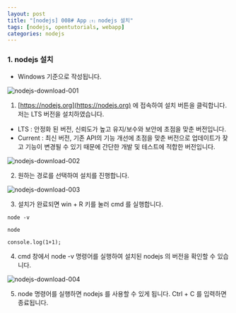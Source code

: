 ```yaml
---
layout: post
title: "[nodejs] 008# App ⑴ nodejs 설치"
tags: [nodejs, opentutorials, webapp]
categories: nodejs
---
```




### 1. nodejs 설치  

- Windows 기준으로 작성됩니다.  

![nodejs-download-001](https://drive.google.com/uc?id=1Eusl9MW8rSwYGuB81sHFaTkKsrUG9lG_)  

1) [https://nodejs.org](https://nodejs.org) 에 접속하여 설치 버튼을 클릭합니다. 저는 LTS 버전을 설치하였습니다.  

- LTS : 안정화 된 버전, 신뢰도가 높고 유지/보수와 보안에 초점을 맞춘 버전입니다.  
- Current : 최신 버전, 기존 API의 기능 개선에 초점을 맞춘 버전으로 업데이트가 잦고 기능이 변경될 수 있기 때문에 간단한 개발 및 테스트에 적합한 버전입니다.  

![nodejs-download-002](https://drive.google.com/uc?id=1Y90xSrkt6G7kFxpM6URjCsmyLZVDxbTN)  

2) 원하는 경로를 선택하여 설치를 진행합니다.  

![nodejs-download-003](https://drive.google.com/uc?id=1vBtq1CUzbOrlxu2SFaxnw0IQcffKlQNz)  

3) 설치가 완료되면 win + R 키를 눌러 cmd 를 실행합니다.  

```
node -v

node

console.log(1+1);
```
4) cmd 창에서 node -v 명령어를 실행하여 설치된 nodejs 의 버전을 확인할 수 있습니다.  

![nodejs-download-004](https://drive.google.com/uc?id=17u6CmJXK4G3N0k23wJTm6z2LfiiecMFn)  

5) node 명령어를 실행하면 nodejs 를 사용할 수 있게 됩니다. Ctrl + C 를 입력하면 종료됩니다.  
